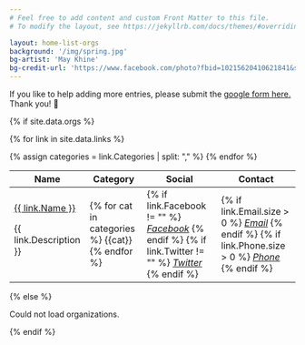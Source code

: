 ```yaml
---
# Feel free to add content and custom Front Matter to this file.
# To modify the layout, see https://jekyllrb.com/docs/themes/#overriding-theme-defaults

layout: home-list-orgs
background: '/img/spring.jpg'
bg-artist: 'May Khine'
bg-credit-url: 'https://www.facebook.com/photo?fbid=10215620410621841&set=pcb.2857906864456699'
---
```

<p class="text-center">If you like to help adding more entries, please submit the <a class="btn btn-success" href="https://forms.gle/rt6pLEjvBKBZqN1E8">google form here.</a> Thank you! 🙏 </p>
{% if site.data.orgs %}
<div class="row">
<div class="col-12">
<div class="table-responsive">
<table id="org-list-table" class="table display table-striped">
  <thead>
    <tr>
      <th scope="col">Name</th>
      <th scope="col">Category</th>
      <th scope="col">Social</th>
      <th scope="col">Contact</th>
    </tr>
  </thead>
  <tbody>

{% for link in site.data.links %}
  <tr>
    <td><a href="{{link.Website}}" target="_blank">{{ link.Name }}</a><p class="fs-6 m-0 pl-2 border-left border-warning text-muted">{{ link.Description }}</p></td>
    <!-- <td>{% for cat in org.category %}{{cat}}, {% endfor %}</td> -->
    {% assign categories = link.Categories | split: "," %}
    <td>{% for cat in categories %} <span class="badge rounded-pill bg-light text-dark">{{cat}}</span> {% endfor %}</td>
    <td>
     {% if link.Facebook != "" %}
      <a class="mr-2" href="{{link.Facebook}}" target="_blank"><i class="fab fa-facebook"><span class="sr-only">Facebook</span></i></a> 
     {% endif %}
     {% if link.Twitter != "" %}
      <a href="{{link.Twitter}}" target="_blank"><i class="fab fa-twitter"><span class="sr-only">Twitter</span></i></a>
     {% endif %}
    </td>
    <td>
     {% if link.Email.size > 0 %}
      <a class="mr-2" href="mailto:{{link.Email}}" target="_blank"><i class="fas fa-envelope"><span class="sr-only">Email</span></i></a> 
     {% endif %}
     {% if link.Phone.size > 0 %}
      <a href="tel:{{link.Phone}}" target="_blank"><i class="fas fa-phone-square-alt"><span class="sr-only">Phone</span></i></a>
     {% endif %}
    </td>
  </tr>
{% endfor %}
  </tbody>
</table>
</div>
</div>
{% else %}
<p> Could not load organizations. </p>
<!-- {% for org in site.data.orgs %}
  <tr>
    <td><a href="{{org.url}}" target="_blank">{{ org.name }}</a></td>
    <td>{% for cat in org.category %}{{cat}}, {% endfor %}</td>
    <td>{% for tag in org.tag %} {{tag}}, {% endfor %}</td>
    <td>
     {% if org.social.facebook != "" %}
      <a class="mr-2" href="{{org.social.facebook}}" target="_blank"><i class="fab fa-facebook"><span class="sr-only">Facebook</span></i></a> 
     {% endif %}
     {% if org.social.twitter != "" %}
      <a href="{{org.social.twitter}}" target="_blank"><i class="fab fa-twitter"><span class="sr-only">Twitter</span></i></a>
     {% endif %}
    </td>
  </tr>
{% endfor %} -->
{% endif %}


